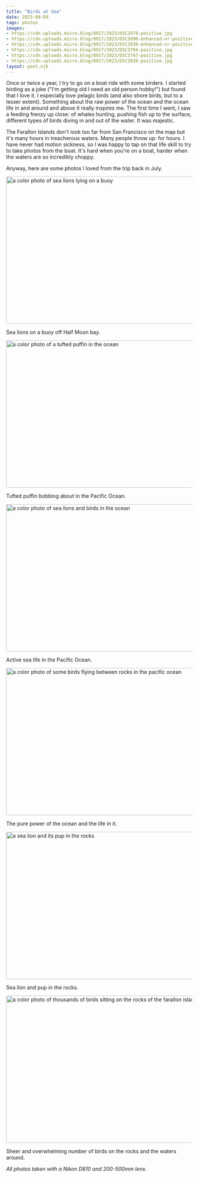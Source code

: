 ```yaml
---
title: "Birds at Sea"
date: 2023-09-09
tags: photos
images:
- https://cdn.uploads.micro.blog/8917/2023/DSC2979-positive.jpg
- https://cdn.uploads.micro.blog/8917/2023/DSC3990-enhanced-nr-positive.jpg
- https://cdn.uploads.micro.blog/8917/2023/DSC3930-enhanced-nr-positive.jpg
- https://cdn.uploads.micro.blog/8917/2023/DSC3794-positive.jpg
- https://cdn.uploads.micro.blog/8917/2023/DSC3747-positive.jpg
- https://cdn.uploads.micro.blog/8917/2023/DSC3839-positive.jpg
layout: post.njk
---
```

Once or twice a year, I try to go on a boat ride with some birders. I started birding as a joke ("I'm getting old I need an old person hobby!") but found that I love it.  I especially love pelagic birds (and also shore birds, but to a lesser extent). Something about the raw power of the ocean and the ocean life in and around and above it really inspires me. The first time I went, I saw a feeding frenzy up close: of whales hunting, pushing fish up to the surface, different types of birds diving in and out of the water. It was majestic.

The Farallon Islands don't look too far from San Francisco on the map but it's many hours in treacherous waters. Many people throw up: for hours. I have never had motion sickness, so I was happy to tap on that life skill to try to take photos from the boat. It's hard when you're on a boat, harder when the waters are so incredibly choppy.

Anyway, here are some photos I loved from the trip back in July.

<img src="/photos/uploads/DSC2979-positive.jpg" width="600" height="400" alt="a color photo of sea lions lying on a buoy">

Sea lions on a buoy off Half Moon bay.

<img src="/photos/uploads/DSC3990-enhanced-nr-positive.jpg" width="600" height="400" alt="a color photo of a tufted puffin in the ocean">

Tufted puffin bobbing about in the Pacific Ocean.

<img src="/photos/uploads/DSC3930-enhanced-nr-positive.jpg" width="600" height="400" alt="a color photo of sea lions and birds in the ocean">

Active sea life in the Pacific Ocean.

<img src="/photos/uploads/DSC3794-positive.jpg" width="600" height="400" alt="a color photo of some birds flying between rocks in the pacific ocean">

The pure power of the ocean and the life in it.

<img src="/photos/uploads/DSC3747-positive.jpg" width="600" height="400" alt="a sea lion and its pup in the rocks">

Sea lion and pup in the rocks.

<img src="/photos/uploads/DSC3839-positive.jpg" width="600" height="400" alt="a color photo of thousands of birds sitting on the rocks of the farallon islands">

Sheer and overwhelming number of birds on the rocks and the waters around.

*All photos taken with a Nikon D810 and 200-500mm lens.*

